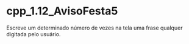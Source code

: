 # cpp_1.12_AvisoFesta5
Escreve um determinado número de vezes na tela uma frase qualquer digitada pelo usuário.
